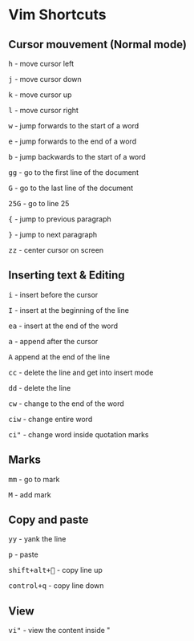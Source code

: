 # Vim Shortcuts

## Cursor mouvement (Normal mode)
<kbd>h</kbd> - move cursor left

<kbd>j</kbd> - move cursor down

<kbd>k</kbd> - move cursor up

<kbd>l</kbd> - move cursor right

<kbd>w</kbd> - jump forwards to the start of a word

<kbd>e</kbd> - jump forwards to the end of a word

<kbd>b</kbd> - jump backwards to the start of a word

<kbd>gg</kbd> - go to the first line of the document

<kbd>G</kbd> - go to the last line of the document

<kbd>25G</kbd> - go to line 25

<kbd>{</kbd> - jump to previous paragraph

<kbd>}</kbd> - jump to next paragraph

<kbd>zz</kbd> - center cursor on screen

## Inserting text & Editing
<kbd>i</kbd>  - insert before the cursor

<kbd>I</kbd> - insert at the beginning of the line

<kbd>ea</kbd> - insert at the end of the word

<kbd>a</kbd> - append after the cursor

<kbd>A</kbd> append at the end of the line

<kbd>cc</kbd> - delete the line and get into insert mode

<kbd>dd</kbd> - delete the line

<kbd>cw</kbd> - change to the end of the word

<kbd>ciw</kbd> - change entire word

<kbd>ci"</kbd> - change word inside quotation marks

## Marks
<kbd>mm</kbd> - go to mark 

<kbd>M</kbd> - add mark

## Copy and paste
<kbd>yy</kbd> - yank the line

<kbd>p</kbd> - paste

<kbd>shift+alt+🔼</kbd> - copy line up

<kbd>control+q</kbd> - copy line down

## View
<kbd>vi"</kbd> - view the content inside "






